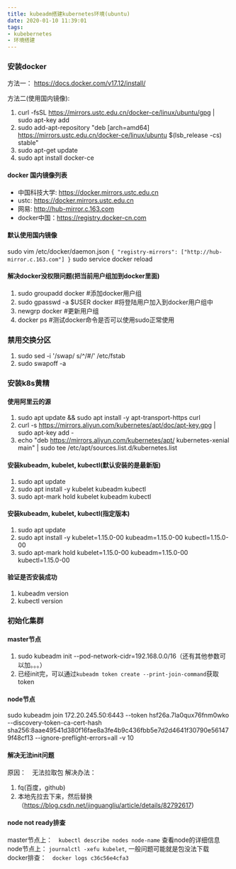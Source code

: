 ```yaml
---
title: kubeadm搭建kubernetes环境(ubuntu)
date: 2020-01-10 11:39:01
tags:
- kubebernetes
- 环境搭建
---
```


### 安装docker
方法一：
https://docs.docker.com/v17.12/install/

方法二(使用国内镜像):
1. curl -fsSL https://mirrors.ustc.edu.cn/docker-ce/linux/ubuntu/gpg | sudo apt-key add 
2. sudo add-apt-repository "deb [arch=amd64] https://mirrors.ustc.edu.cn/docker-ce/linux/ubuntu $(lsb_release -cs) stable"
3. sudo apt-get update
4. sudo apt install docker-ce

#### docker 国内镜像列表
- 中国科技大学: https://docker.mirrors.ustc.edu.cn
- ustc: https://docker.mirrors.ustc.edu.cn
- 网易: http://hub-mirror.c.163.com
- docker中国：https://registry.docker-cn.com

#### 默认使用国内镜像
sudo vim /etc/docker/daemon.json
`
{
    "registry-mirrors": ["http://hub-mirror.c.163.com"]
}
`
sudo service docker reload

#### 解决docker没权限问题(把当前用户组加到docker里面)
1. sudo groupadd docker            #添加docker用户组
2. sudo gpasswd -a $USER docker    #将登陆用户加入到docker用户组中
3. newgrp docker                   #更新用户组
4. docker ps                       #测试docker命令是否可以使用sudo正常使用

### 禁用交换分区
1. sudo sed -i '/swap/ s/^/#/' /etc/fstab
2. sudo swapoff -a

### 安装k8s黄精
#### 使用阿里云的源
1. sudo apt update && sudo apt install -y apt-transport-https curl
2. curl -s https://mirrors.aliyun.com/kubernetes/apt/doc/apt-key.gpg | sudo apt-key add -
3. echo "deb https://mirrors.aliyun.com/kubernetes/apt/ kubernetes-xenial main" | sudo tee /etc/apt/sources.list.d/kubernetes.list

#### 安装kubeadm, kubelet, kubectl(默认安装的是最新版)
1. sudo apt update
2. sudo apt install -y kubelet kubeadm kubectl
3. sudo apt-mark hold kubelet kubeadm kubectl

#### 安装kubeadm, kubelet, kubectl(指定版本)
1. sudo apt update
2. sudo apt install -y kubelet=1.15.0-00 kubeadm=1.15.0-00 kubectl=1.15.0-00
3. sudo apt-mark hold kubelet=1.15.0-00 kubeadm=1.15.0-00 kubectl=1.15.0-00

#### 验证是否安装成功
1. kubeadm version
2. kubectl version

### 初始化集群
#### master节点
1. sudo kubeadm init --pod-network-cidr=192.168.0.0/16（还有其他参数可以加。。。）
2. 已经init完，可以通过`kubeadm token create --print-join-command`获取token

#### node节点
sudo kubeadm join 172.20.245.50:6443 --token hsf26a.7la0qux76fnm0wko     --discovery-token-ca-cert-hash sha256:8aae49541d380f16fae8a3fe4b9c436fbb5e7d2d4641f30790e561479f48cf13 --ignore-preflight-errors=all -v 10

#### 解决无法init问题
原因：　无法拉取包
解决办法： 
1. fq(百度，github)
2. 本地先拉去下来，然后替换（https://blog.csdn.net/jinguangliu/article/details/82792617)

#### node not ready排查
master节点上：　`kubectl describe nodes node-name` 查看node的详细信息
node节点上： `journalctl -xefu kubelet`, 一般问题可能就是包没法下载
docker排查：　`docker logs c36c56e4cfa3`